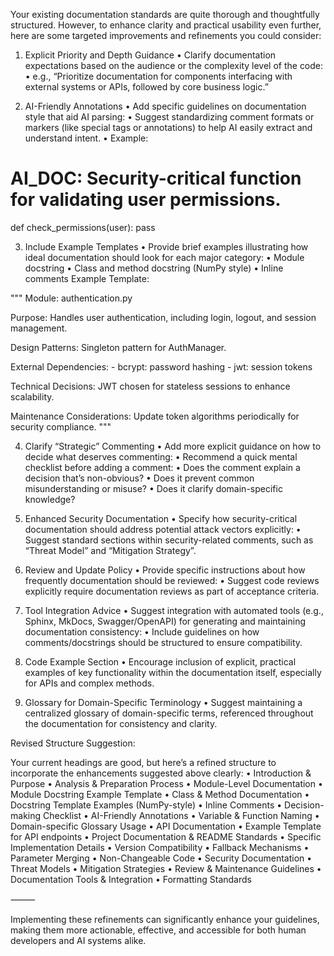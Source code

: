 Your existing documentation standards are quite thorough and thoughtfully structured. However, to enhance clarity and practical usability even further, here are some targeted improvements and refinements you could consider:

1. Explicit Priority and Depth Guidance
	•	Clarify documentation expectations based on the audience or the complexity level of the code:
	•	e.g., “Prioritize documentation for components interfacing with external systems or APIs, followed by core business logic.”

2. AI-Friendly Annotations
	•	Add specific guidelines on documentation style that aid AI parsing:
	•	Suggest standardizing comment formats or markers (like special tags or annotations) to help AI easily extract and understand intent.
	•	Example:

# AI_DOC: Security-critical function for validating user permissions.
def check_permissions(user):
    pass



3. Include Example Templates
	•	Provide brief examples illustrating how ideal documentation should look for each major category:
	•	Module docstring
	•	Class and method docstring (NumPy style)
	•	Inline comments
Example Template:

"""
Module: authentication.py

Purpose:
    Handles user authentication, including login, logout, and session management.

Design Patterns:
    Singleton pattern for AuthManager.

External Dependencies:
    - bcrypt: password hashing
    - jwt: session tokens

Technical Decisions:
    JWT chosen for stateless sessions to enhance scalability.

Maintenance Considerations:
    Update token algorithms periodically for security compliance.
"""



4. Clarify “Strategic” Commenting
	•	Add more explicit guidance on how to decide what deserves commenting:
	•	Recommend a quick mental checklist before adding a comment:
	•	Does the comment explain a decision that’s non-obvious?
	•	Does it prevent common misunderstanding or misuse?
	•	Does it clarify domain-specific knowledge?

5. Enhanced Security Documentation
	•	Specify how security-critical documentation should address potential attack vectors explicitly:
	•	Suggest standard sections within security-related comments, such as “Threat Model” and “Mitigation Strategy”.

6. Review and Update Policy
	•	Provide specific instructions about how frequently documentation should be reviewed:
	•	Suggest code reviews explicitly require documentation reviews as part of acceptance criteria.

7. Tool Integration Advice
	•	Suggest integration with automated tools (e.g., Sphinx, MkDocs, Swagger/OpenAPI) for generating and maintaining documentation consistency:
	•	Include guidelines on how comments/docstrings should be structured to ensure compatibility.

8. Code Example Section
	•	Encourage inclusion of explicit, practical examples of key functionality within the documentation itself, especially for APIs and complex methods.

9. Glossary for Domain-Specific Terminology
	•	Suggest maintaining a centralized glossary of domain-specific terms, referenced throughout the documentation for consistency and clarity.

Revised Structure Suggestion:

Your current headings are good, but here’s a refined structure to incorporate the enhancements suggested above clearly:
	•	Introduction & Purpose
	•	Analysis & Preparation Process
	•	Module-Level Documentation
	•	Module Docstring Example Template
	•	Class & Method Documentation
	•	Docstring Template Examples (NumPy-style)
	•	Inline Comments
	•	Decision-making Checklist
	•	AI-Friendly Annotations
	•	Variable & Function Naming
	•	Domain-specific Glossary Usage
	•	API Documentation
	•	Example Template for API endpoints
	•	Project Documentation & README Standards
	•	Specific Implementation Details
	•	Version Compatibility
	•	Fallback Mechanisms
	•	Parameter Merging
	•	Non-Changeable Code
	•	Security Documentation
	•	Threat Models
	•	Mitigation Strategies
	•	Review & Maintenance Guidelines
	•	Documentation Tools & Integration
	•	Formatting Standards

⸻

Implementing these refinements can significantly enhance your guidelines, making them more actionable, effective, and accessible for both human developers and AI systems alike.